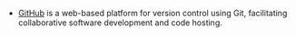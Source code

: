 - [GitHub](https://github.com/) is a web-based platform for version control using Git, facilitating collaborative software development and code hosting.